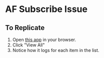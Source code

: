 # AF Subscribe Issue

## To Replicate

1. Open [this app](https://trying-it-out-a7e09.firebaseapp.com/) in your browser.
2. Click "View All"
3. Notice how it logs for each item in the list.
